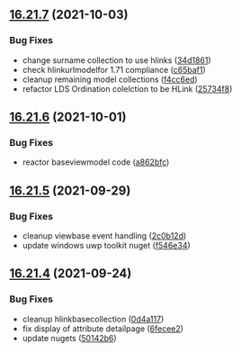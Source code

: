 ## [16.21.7](https://github.com/phandcock/GrampsView/compare/v16.21.6...v16.21.7) (2021-10-03)


### Bug Fixes

* change surname collection to use hlinks ([34d1861](https://github.com/phandcock/GrampsView/commit/34d18613f67474913c6323a87828f8f3d631e9d6))
* check hlinkurlmodelfor 1.71 compliance ([c65baf1](https://github.com/phandcock/GrampsView/commit/c65baf18d8c14f7e17a8b63289c585480f90ca07))
* cleanup remaining model collections ([f4cc6ed](https://github.com/phandcock/GrampsView/commit/f4cc6edd0fb0af7a122259a72bd4685cb862e383))
* refactor LDS Ordination colelction to be HLink ([25734f8](https://github.com/phandcock/GrampsView/commit/25734f831b35477ce820904704f012add81939ad))



## [16.21.6](https://github.com/phandcock/GrampsView/compare/v16.21.5...v16.21.6) (2021-10-01)


### Bug Fixes

* reactor baseviewmodel code ([a862bfc](https://github.com/phandcock/GrampsView/commit/a862bfc0cba2546b7927b312d04cac41946d5667))



## [16.21.5](https://github.com/phandcock/GrampsView/compare/v16.21.4...v16.21.5) (2021-09-29)


### Bug Fixes

* cleanup viewbase event handling ([2c0b12d](https://github.com/phandcock/GrampsView/commit/2c0b12d184b738b57d1c80dedd0948c71e3bd1e2))
* update windows uwp toolkit nuget ([f546e34](https://github.com/phandcock/GrampsView/commit/f546e346414cabff09f0c2db321006ad5a5b9dc5))



## [16.21.4](https://github.com/phandcock/GrampsView/compare/v16.21.3...v16.21.4) (2021-09-24)


### Bug Fixes

* cleanup hlinkbasecollection ([0d4a117](https://github.com/phandcock/GrampsView/commit/0d4a11788d8a7a9e58914200d8581f371c9b1c34))
* fix display of attribute detailpage ([6fecee2](https://github.com/phandcock/GrampsView/commit/6fecee23d467c9b77370dcd3c83a355bc123de0c))
* update nugets ([50142b6](https://github.com/phandcock/GrampsView/commit/50142b682de941357298d631ecc9a75f04fc835d))




